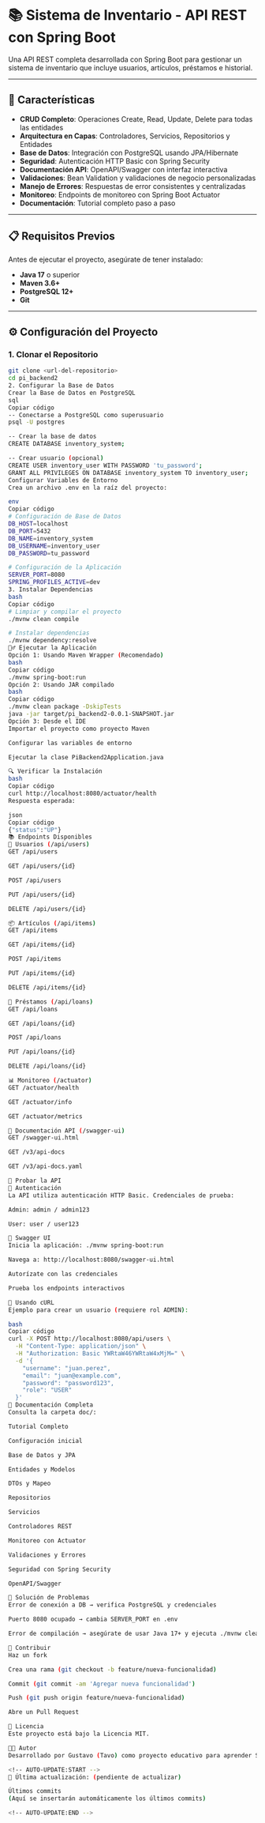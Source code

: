 # 📚 Sistema de Inventario - API REST con Spring Boot

Una API REST completa desarrollada con Spring Boot para gestionar un sistema de inventario que incluye usuarios, artículos, préstamos e historial.

---

## 🚀 Características

- **CRUD Completo**: Operaciones Create, Read, Update, Delete para todas las entidades
- **Arquitectura en Capas**: Controladores, Servicios, Repositorios y Entidades
- **Base de Datos**: Integración con PostgreSQL usando JPA/Hibernate
- **Seguridad**: Autenticación HTTP Basic con Spring Security
- **Documentación API**: OpenAPI/Swagger con interfaz interactiva
- **Validaciones**: Bean Validation y validaciones de negocio personalizadas
- **Manejo de Errores**: Respuestas de error consistentes y centralizadas
- **Monitoreo**: Endpoints de monitoreo con Spring Boot Actuator
- **Documentación**: Tutorial completo paso a paso

---

## 📋 Requisitos Previos

Antes de ejecutar el proyecto, asegúrate de tener instalado:

- **Java 17** o superior
- **Maven 3.6+**
- **PostgreSQL 12+**
- **Git**

---

## ⚙️ Configuración del Proyecto

### 1. Clonar el Repositorio

```bash
git clone <url-del-repositorio>
cd pi_backend2
2. Configurar la Base de Datos
Crear la Base de Datos en PostgreSQL
sql
Copiar código
-- Conectarse a PostgreSQL como superusuario
psql -U postgres

-- Crear la base de datos
CREATE DATABASE inventory_system;

-- Crear usuario (opcional)
CREATE USER inventory_user WITH PASSWORD 'tu_password';
GRANT ALL PRIVILEGES ON DATABASE inventory_system TO inventory_user;
Configurar Variables de Entorno
Crea un archivo .env en la raíz del proyecto:

env
Copiar código
# Configuración de Base de Datos
DB_HOST=localhost
DB_PORT=5432
DB_NAME=inventory_system
DB_USERNAME=inventory_user
DB_PASSWORD=tu_password

# Configuración de la Aplicación
SERVER_PORT=8080
SPRING_PROFILES_ACTIVE=dev
3. Instalar Dependencias
bash
Copiar código
# Limpiar y compilar el proyecto
./mvnw clean compile

# Instalar dependencias
./mvnw dependency:resolve
🏃‍♂️ Ejecutar la Aplicación
Opción 1: Usando Maven Wrapper (Recomendado)
bash
Copiar código
./mvnw spring-boot:run
Opción 2: Usando JAR compilado
bash
Copiar código
./mvnw clean package -DskipTests
java -jar target/pi_backend2-0.0.1-SNAPSHOT.jar
Opción 3: Desde el IDE
Importar el proyecto como proyecto Maven

Configurar las variables de entorno

Ejecutar la clase PiBackend2Application.java

🔍 Verificar la Instalación
bash
Copiar código
curl http://localhost:8080/actuator/health
Respuesta esperada:

json
Copiar código
{"status":"UP"}
📚 Endpoints Disponibles
👥 Usuarios (/api/users)
GET /api/users

GET /api/users/{id}

POST /api/users

PUT /api/users/{id}

DELETE /api/users/{id}

📦 Artículos (/api/items)
GET /api/items

GET /api/items/{id}

POST /api/items

PUT /api/items/{id}

DELETE /api/items/{id}

🔄 Préstamos (/api/loans)
GET /api/loans

GET /api/loans/{id}

POST /api/loans

PUT /api/loans/{id}

DELETE /api/loans/{id}

📊 Monitoreo (/actuator)
GET /actuator/health

GET /actuator/info

GET /actuator/metrics

📖 Documentación API (/swagger-ui)
GET /swagger-ui.html

GET /v3/api-docs

GET /v3/api-docs.yaml

🧪 Probar la API
🔐 Autenticación
La API utiliza autenticación HTTP Basic. Credenciales de prueba:

Admin: admin / admin123

User: user / user123

📖 Swagger UI
Inicia la aplicación: ./mvnw spring-boot:run

Navega a: http://localhost:8080/swagger-ui.html

Autorízate con las credenciales

Prueba los endpoints interactivos

🔧 Usando cURL
Ejemplo para crear un usuario (requiere rol ADMIN):

bash
Copiar código
curl -X POST http://localhost:8080/api/users \
  -H "Content-Type: application/json" \
  -H "Authorization: Basic YWRtaW46YWRtaW4xMjM=" \
  -d '{
    "username": "juan.perez",
    "email": "juan@example.com",
    "password": "password123",
    "role": "USER"
  }'
📖 Documentación Completa
Consulta la carpeta doc/:

Tutorial Completo

Configuración inicial

Base de Datos y JPA

Entidades y Modelos

DTOs y Mapeo

Repositorios

Servicios

Controladores REST

Monitoreo con Actuator

Validaciones y Errores

Seguridad con Spring Security

OpenAPI/Swagger

🐛 Solución de Problemas
Error de conexión a DB → verifica PostgreSQL y credenciales

Puerto 8080 ocupado → cambia SERVER_PORT en .env

Error de compilación → asegúrate de usar Java 17+ y ejecuta ./mvnw clean compile

🤝 Contribuir
Haz un fork

Crea una rama (git checkout -b feature/nueva-funcionalidad)

Commit (git commit -am 'Agregar nueva funcionalidad')

Push (git push origin feature/nueva-funcionalidad)

Abre un Pull Request

📄 Licencia
Este proyecto está bajo la Licencia MIT.

👨‍💻 Autor
Desarrollado por Gustavo (Tavo) como proyecto educativo para aprender Spring Boot y desarrollo de APIs REST.

<!-- AUTO-UPDATE:START -->
📅 Última actualización: (pendiente de actualizar)

Últimos commits
(Aquí se insertarán automáticamente los últimos commits)

<!-- AUTO-UPDATE:END -->